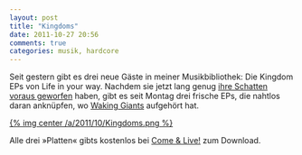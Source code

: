 ```yaml
---
layout: post
title: "Kingdoms"
date: 2011-10-27 20:56
comments: true
categories: musik, hardcore
---
```


Seit gestern gibt es drei neue Gäste in meiner Musikbibliothek: 
Die Kingdom EPs von Life in your way. Nachdem sie jetzt lang genug
[ihre Schatten voraus geworfen](http://www.kickstarter.com/projects/1421615142/join-life-in-your-way-in-releasing-kingdoms-free-o) 
haben, gibt es seit Montag drei frische EPs, die nahtlos daran anknüpfen, 
wo [Waking Giants](http://www.last.fm/music/Life+in+Your+Way/Waking+Giants) aufgehört hat.

[{% img center /a/2011/10/Kingdoms.png %}](http://comeandlive.com/kingdoms-life-in-your-way/)

Alle drei »Platten« gibts kostenlos bei [Come & Live!](http://comeandlive.com/kingdoms-life-in-your-way/) zum Download.

